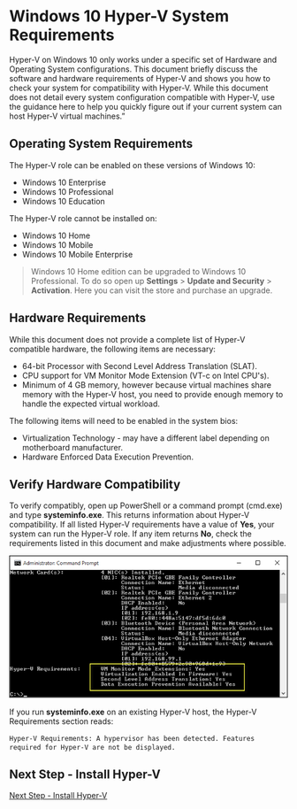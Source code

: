 ﻿# Windows 10 Hyper-V System Requirements

Hyper-V on Windows 10 only works under a specific set of Hardware and Operating System configurations. This document briefly discuss the software and hardware requirements of Hyper-V and shows you how to check your system for compatibility with Hyper-V. While this document does not detail every system configuration compatible with Hyper-V, use the guidance here to help you quickly figure out if your current system can host Hyper-V virtual machines.”

## Operating System Requirements

The Hyper-V role can be enabled on these versions of Windows 10:

- Windows 10 Enterprise
- Windows 10 Professional
- Windows 10 Education

The Hyper-V role cannot be installed on:

- Windows 10 Home
- Windows 10 Mobile
- Windows 10 Mobile Enterprise

>Windows 10 Home edition can be upgraded to Windows 10 Professional. To do so open up **Settings** > **Update and Security** > **Activation**. Here you can visit the store and purchase an upgrade.

## Hardware Requirements

While this document does not provide a complete list of Hyper-V compatible hardware, the following items are necessary:
	
- 64-bit Processor with Second Level Address Translation (SLAT).
- CPU support for VM Monitor Mode Extension (VT-c on Intel CPU's).
- Minimum of 4 GB memory, however because virtual machines share memory with the Hyper-V host, you need to provide enough memory to handle the expected virtual workload.

The following items will need to be enabled in the system bios:
- Virtualization Technology - may have a different label depending on motherboard manufacturer.
- Hardware Enforced Data Execution Prevention.

## Verify Hardware Compatibility

To verify compatibly, open up PowerShell or a command prompt (cmd.exe) and type **systeminfo.exe**. This returns information about Hyper-V compatibility.
If all listed Hyper-V requirements have a value of **Yes**, your system can run the Hyper-V role. If any item returns **No**, check the requirements listed in this document and make adjustments where possible.

![](media/SystemInfo_upd.png)

If you run **systeminfo.exe** on an existing Hyper-V host, the Hyper-V Requirements section reads:

```
Hyper-V Requirements: A hypervisor has been detected. Features required for Hyper-V are not be displayed.
```

## Next Step - Install Hyper-V
[Next Step - Install Hyper-V](walkthrough_install.md)
